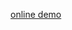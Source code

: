
[online demo](https://colab.research.google.com/github/gongsikai1/digital-human/blob/main/quick_demo.ipynb#scrollTo=qJ4CplXsYl_E)


